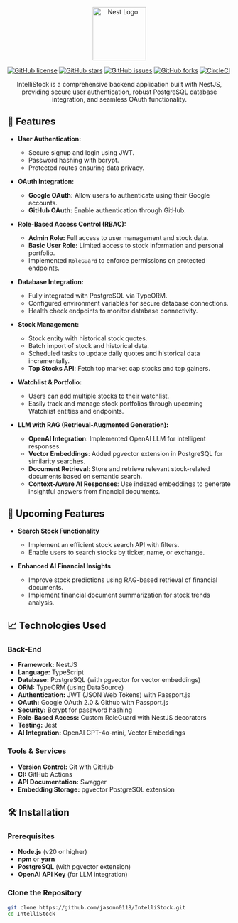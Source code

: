 <p align="center">
  <a href="https://nestjs.com/" target="_blank">
    <img src="https://nestjs.com/img/logo-small.svg" width="120" alt="Nest Logo" />
  </a>
</p>

[![GitHub license](https://img.shields.io/github/license/jasonn0118/IntelliStock.svg)](https://github.com/jasonn0118/IntelliStock/blob/main/LICENSE)
[![GitHub stars](https://img.shields.io/github/stars/jasonn0118/IntelliStock.svg?style=social&label=Star)](https://github.com/jasonn0118/IntelliStock/stargazers)
[![GitHub issues](https://img.shields.io/github/issues/jasonn0118/IntelliStock.svg)](https://github.com/jasonn0118/IntelliStock/issues)
[![GitHub forks](https://img.shields.io/github/forks/jasonn0118/IntelliStock.svg)](https://github.com/jasonn0118/IntelliStock/network)
[![CircleCI](https://img.shields.io/circleci/build/github/jasonn0118/IntelliStock/master)](https://circleci.com/gh/jasonn0118/IntelliStock)

<p align="center">
  IntelliStock is a comprehensive backend application built with NestJS, providing secure user authentication, robust PostgreSQL database integration, and seamless OAuth functionality.
</p>

## 🚀 Features

- **User Authentication:**
  - Secure signup and login using JWT.
  - Password hashing with bcrypt.
  - Protected routes ensuring data privacy.
  
- **OAuth Integration:**
  - **Google OAuth:** Allow users to authenticate using their Google accounts.
  - **GitHub OAuth:** Enable authentication through GitHub.
  
- **Role-Based Access Control (RBAC):**
  - **Admin Role:** Full access to user management and stock data.
  - **Basic User Role:** Limited access to stock information and personal portfolio.
  - Implemented `RoleGuard` to enforce permissions on protected endpoints.

- **Database Integration:**
  - Fully integrated with PostgreSQL via TypeORM.
  - Configured environment variables for secure database connections.
  - Health check endpoints to monitor database connectivity.

- **Stock Management:**
  - Stock entity with historical stock quotes.
  - Batch import of stock and historical data.
  - Scheduled tasks to update daily quotes and historical data incrementally.
  - **Top Stocks API**: Fetch top market cap stocks and top gainers.
  
- **Watchlist & Portfolio:**
  - Users can add multiple stocks to their watchlist.
  - Easily track and manage stock portfolios through upcoming Watchlist entities and endpoints.

- **LLM with RAG (Retrieval-Augmented Generation):**
  - **OpenAI Integration**: Implemented OpenAI LLM for intelligent responses.
  - **Vector Embeddings**: Added pgvector extension in PostgreSQL for similarity searches.
  - **Document Retrieval**: Store and retrieve relevant stock-related documents based on semantic search.
  - **Context-Aware AI Responses**: Use indexed embeddings to generate insightful answers from financial documents.

## 🚚 Upcoming Features

- **Search Stock Functionality**
  - Implement an efficient stock search API with filters.
  - Enable users to search stocks by ticker, name, or exchange.

- **Enhanced AI Financial Insights**
  - Improve stock predictions using RAG-based retrieval of financial documents.
  - Implement financial document summarization for stock trends analysis.

## 📈 Technologies Used

### Back-End
- **Framework:** NestJS
- **Language:** TypeScript
- **Database:** PostgreSQL (with pgvector for vector embeddings)
- **ORM:** TypeORM (using DataSource)
- **Authentication:** JWT (JSON Web Tokens) with Passport.js
- **OAuth:** Google OAuth 2.0 & Github with Passport.js
- **Security:** Bcrypt for password hashing
- **Role-Based Access:** Custom RoleGuard with NestJS decorators
- **Testing:** Jest
- **AI Integration:** OpenAI GPT-4o-mini, Vector Embeddings

### Tools & Services
- **Version Control:** Git with GitHub
- **CI:** GitHub Actions
- **API Documentation:** Swagger
- **Embedding Storage:** pgvector PostgreSQL extension

## 🛠️ Installation

### Prerequisites
- **Node.js** (v20 or higher)
- **npm** or **yarn**
- **PostgreSQL** (with pgvector extension)
- **OpenAI API Key** (for LLM integration)

### Clone the Repository

```bash
git clone https://github.com/jasonn0118/IntelliStock.git
cd IntelliStock
```

